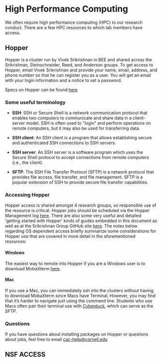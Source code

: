 # High Performance Computing

We often require high performance computing (HPC) to our research conduct. There are a few HPC resources to which lab members have access. 

## Hopper
Hopper is a cluster run by Vivek Srikrishnan in BEE and shared across the Srikrishnan, Steinschneider, Reed, and Anderson groups. To get access to Hopper, email Vivek Srikrishnan and provide your name, email, address, and phone number so that he can register you as a user. You will get an email with your login information and a notice to set a password.

Specs on Hopper can be found [here](https://www.cac.cornell.edu/wiki/index.php?title=Hopper_Cluster)

### Some useful terminology
* **SSH**: SSH or Secure Shell is a network communication protocol that enables two computers to communicate and share data in a client-server model. SSH is often used to "login" and perform operations on remote computers, but it may also be used for transferring data.

* **SSH client**: An SSH client is a program that allows establishing secure and authenticated SSH connections to SSH servers.

* **SSH server**: An SSH server is a software program which uses the Secure Shell protocol to accept connections from remote computers (i.e., the client). 

* **SFTP**:  The SSH File Transfer Protocol (SFTP) is a network protocol that provides file access, file transfer, and file management. SFTP is a popular extension of SSH to provide secure file transfer capabilities.

### Accessing Hopper

Hopper access is shared amongst 4 research groups, so responsible use of the resource is critical. Hopper jobs should be scheduled via the Hopper Management log [here](https://docs.google.com/spreadsheets/d/1WP6kUm3_G9lEADBo81xXcw8yPdmLu6J85PZb-V3xnl0/edit?usp=sharing). There are also some very useful and detailed 'getting started with Hopper' kinds of guides embedded in this document as well as at the Srikrishnan Group GitHub site [here](https://github.com/srikrishnan-lab/slurm_tutorial). The notes below regarding OS dependent access briefly summarize some considerations for Hopper use that are covered in more detail in the aforementioned resources:

#### Windows 
The easiest way to remote into Hopper if you are a Windows user is to download MobaXterm [here](https://mobaxterm.mobatek.net/). 

#### Mac
If you use a Mac, you can immediately ssh into the clusters without having to download MobaXterm since Macs have Terminal. However, you may find that it’s harder to navigate just using the command line. Students who use Macs often pair their terminal use with [Cyberduck](https://cyberduck.io/), which can serve as the SFTP.

### Questions
If you have questions about installing packages on Hopper or questions about jobs, feel free to email cac-help@cornell.edu


## NSF ACCESS
